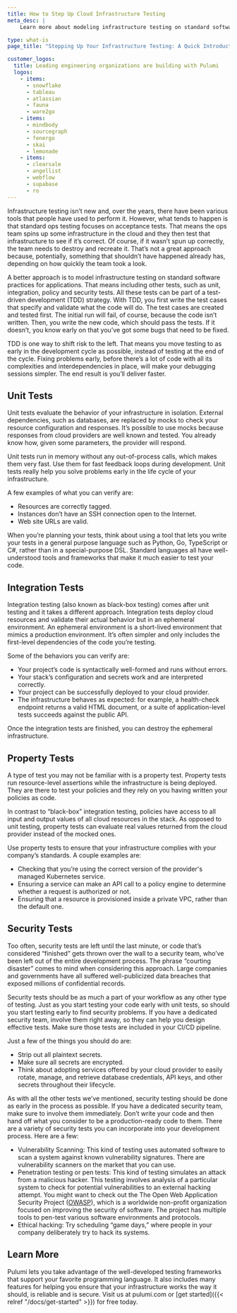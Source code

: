 ```yaml
---
title: How to Step Up Cloud Infrastructure Testing
meta_desc: |
    Learn more about modeling infrastructure testing on standard software practices by including other tests, such as unit, integration, policy and security tests.

type: what-is
page_title: "Stepping Up Your Infrastructure Testing: A Quick Introduction"

customer_logos:
  title: Leading engineering organizations are building with Pulumi
  logos:
    - items:
      - snowflake
      - tableau
      - atlassian
      - fauna
      - ware2go
    - items:
      - mindbody
      - sourcegraph
      - fenergo
      - skai
      - lemonade
    - items:
      - clearsale
      - angellist
      - webflow
      - supabase
      - ro
---
```


Infrastructure testing isn’t new and, over the years, there have been various tools that people have used to perform it. However, what tends to happen is that standard ops testing focuses on acceptance tests. That means the ops team spins up some infrastructure in the cloud and they then test that infrastructure to see if it’s correct. Of course, if it wasn’t spun up correctly, the team needs to destroy and recreate it. That’s not a great approach because, potentially, something that shouldn’t have happened already has, depending on how quickly the team took a look.

A better approach is to model infrastructure testing on standard software practices for applications. That means including other tests, such as unit, integration, policy and security tests. All these tests can be part of a test-driven development (TDD) strategy. With TDD, you first write the test cases that specify and validate what the code will do. The test cases are created and tested first. The initial run will fail, of course, because the code isn’t written. Then, you write the new code, which should pass the tests. If it doesn’t, you know early on that you’ve got some bugs that need to be fixed.

TDD is one way to shift risk to the left. That means you move testing to as early in the development cycle as possible, instead of testing at the end of the cycle. Fixing problems early, before there’s a lot of code with all its complexities and interdependencies in place, will make your debugging sessions simpler. The end result is you’ll deliver faster.

## Unit Tests

Unit tests evaluate the behavior of your infrastructure in isolation. External dependencies, such as databases, are replaced by mocks to check your resource configuration and responses. It’s possible to use mocks because responses from cloud providers are well known and tested. You already know how, given some parameters, the provider will respond.

Unit tests run in memory without any out-of-process calls, which makes them very fast. Use them for fast feedback loops during development. Unit tests really help you solve problems early in the life cycle of your infrastructure.

A few examples of what you can verify are:

- Resources are correctly tagged.
- Instances don’t have an SSH connection open to the Internet.
- Web site URLs are valid.

When you’re planning your tests, think about using a tool that lets you write your tests in a general purpose language such as Python, Go, TypeScript or C#, rather than in a special-purpose DSL. Standard languages all have well-understood tools and frameworks that make it much easier to test your code.

## Integration Tests

Integration testing (also known as black-box testing) comes after unit testing and it takes a different approach. Integration tests deploy cloud resources and validate their actual behavior but in an ephemeral environment. An ephemeral environment is a short-lived environment that mimics a production environment. It’s often simpler and only includes the first-level dependencies of the code you’re testing.

Some of the behaviors you can verify are:

- Your project’s code is syntactically well-formed and runs without errors.
- Your stack’s configuration and secrets work and are interpreted correctly.
- Your project can be successfully deployed to your cloud provider.
- The infrastructure behaves as expected: for example, a health-check endpoint returns a valid HTML document, or a suite of application-level tests succeeds against the public API.

Once the integration tests are finished, you can destroy the ephemeral infrastructure.

## Property Tests

A type of test you may not be familiar with is a property test. Property tests run resource-level assertions while the infrastructure is being deployed. They are there to test your policies and they rely on you having written your policies as code.

In contrast to “black-box” integration testing, policies have access to all input and output values of all cloud resources in the stack. As opposed to unit testing, property tests can evaluate real values returned from the cloud provider instead of the mocked ones.

Use property tests to ensure that your infrastructure complies with your company’s standards. A couple examples are:

- Checking that you’re using the correct version of the provider's managed Kubernetes service.
- Ensuring a service can make an API call to a policy engine to determine whether a request is authorized or not.
- Ensuring that a resource is provisioned inside a private VPC, rather than the default one.

## Security Tests

Too often, security tests are left until the last minute, or code that’s considered “finished” gets thrown over the wall to a security team, who’ve been left out of the entire development process. The phrase “courting disaster” comes to mind when considering this approach. Large companies and governments have all suffered well-publicized data breaches that exposed millions of confidential records.

Security tests should be as much a part of your workflow as any other type of testing. Just as you start testing your code early with unit tests, so should you start testing early to find security problems. If you have a dedicated security team, involve them right away, so they can help you design effective tests. Make sure those tests are included in your CI/CD pipeline.

Just a few of the things you should do are:

- Strip out all plaintext secrets.
- Make sure all secrets are encrypted.
- Think about adopting services offered by your cloud provider to easily rotate, manage, and retrieve database credentials, API keys, and other secrets throughout their lifecycle.

As with all the other tests we’ve mentioned, security testing should be done as early in the process as possible. If you have a dedicated security team, make sure to involve them immediately. Don’t write your code and then hand off what you consider to be a production-ready code to them. There are a variety of security tests you can incorporate into your development process. Here are a few:

- Vulnerability Scanning: This kind of testing uses automated software to scan a system against known vulnerability signatures. There are vulnerability scanners on the market that you can use.
- Penetration testing or pen tests: This kind of testing simulates an attack from a malicious hacker. This testing involves analysis of a particular system to check for potential vulnerabilities to an external hacking attempt. You might want to check out the The Open Web Application Security Project ([OWASP](https://owasp.org/www-project-web-testing-environment/)), which is a worldwide non-profit organization focused on improving the security of software. The project has multiple tools to pen-test various software environments and protocols.
- Ethical hacking: Try scheduling “game days,” where people in your company deliberately try to hack its systems.

## Learn More

Pulumi lets you take advantage of the well-developed testing frameworks that support your favorite programming language. It also includes many features for helping you ensure that your infrastructure works the way it should, is reliable and is secure. Visit us at pulumi.com or [get started]({{< relref "/docs/get-started" >}}) for free today.
